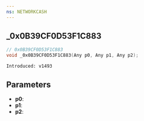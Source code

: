 ```yaml
---
ns: NETWORKCASH
---
```

## _0x0B39CF0D53F1C883

```c
// 0x0B39CF0D53F1C883
void _0x0B39CF0D53F1C883(Any p0, Any p1, Any p2);
```

```
Introduced: v1493
```

## Parameters
* **p0**:
* **p1**:
* **p2**:


